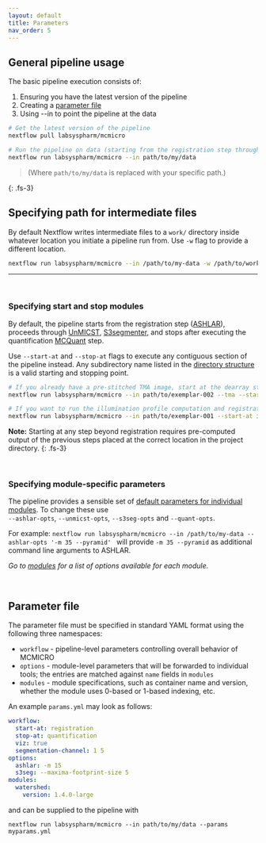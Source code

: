 ```yaml
---
layout: default
title: Parameters
nav_order: 5
---
```


## General pipeline usage

The basic pipeline execution consists of:
1. Ensuring you have the latest version of the pipeline  
1. Creating a [parameter file](./#parameter-file)
1. Using --in to point the pipeline at the data

``` bash
# Get the latest version of the pipeline
nextflow pull labsyspharm/mcmicro

# Run the pipeline on data (starting from the registration step through quantification, by default)
nextflow run labsyspharm/mcmicro --in path/to/my/data
```
>(Where `path/to/my/data` is replaced with your specific path.)

{: .fs-3}

## Specifying path for intermediate files
By default Nextflow writes intermediate files to a `work/` directory inside whatever location you initiate a pipeline run from. Use `-w` flag to provide a different location. 

``` bash
nextflow run labsyspharm/mcmicro --in /path/to/my-data -w /path/to/work/
```

---

<br>

### Specifying start and stop modules
By default, the pipeline starts from the registration step ([ASHLAR]({{site.baseurl}}/modules/#ashlar)), proceeds through [UnMICST]({{site.baseurl}}/modules/#unmicst), [S3segmenter]({{site.baseurl}}/modules/#s3segmenter), and stops after executing the quantification [MCQuant]({{site.baseurl}}/modules/#mcquant) step. 

Use `--start-at` and `--stop-at` flags to execute any contiguous section of the pipeline instead. Any subdirectory name listed in the [directory structure](./#directory-structure) is a valid starting and stopping point.  


``` bash
# If you already have a pre-stitched TMA image, start at the dearray step
nextflow run labsyspharm/mcmicro --in path/to/exemplar-002 --tma --start-at dearray

# If you want to run the illumination profile computation and registration only
nextflow run labsyspharm/mcmicro --in path/to/exemplar-001 --start-at illumination --stop-at registration
```
**Note:** Starting at any step beyond registration requires pre-computed output of the previous steps placed at the correct location in the project directory.
{: .fs-3}

<br>

### Specifying module-specific parameters
The pipeline provides a sensible set of [default parameters for individual modules]({{site.baseurl}}/modules/). To change these use <br> `--ashlar-opts`, `--unmicst-opts`, `--s3seg-opts` and `--quant-opts`. 

For example: ```nextflow run labsyspharm/mcmicro --in /path/to/my-data --ashlar-opts '-m 35 --pyramid' ``` will provide `-m 35 --pyramid` as additional command line arguments to ASHLAR.

*Go to [modules]({{site.baseurl}}/modules/) for a list of options available for each module.*

<br>

## Parameter file

The parameter file must be specified in standard YAML format using the following three namespaces:

* `workflow` - pipeline-level parameters controlling overall behavior of MCMICRO
* `options` - module-level parameters that will be forwarded to individual tools; the entries are matched against `name` fields in `modules`
* `modules` - module specifications, such as container name and version, whether the module uses 0-based or 1-based indexing, etc.

An example `params.yml` may look as follows:

``` yaml
workflow:
  start-at: registration
  stop-at: quantification
  viz: true
  segmentation-channel: 1 5
options:
  ashlar: -m 15
  s3seg: --maxima-footprint-size 5
modules:
  watershed:
    version: 1.4.0-large
```

and can be supplied to the pipeline with

```
nextflow run labsyspharm/mcmicro --in path/to/my/data --params myparams.yml
```

